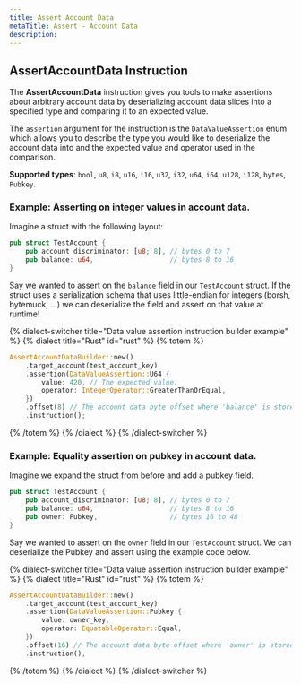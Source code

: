 ```yaml
---
title: Assert Account Data
metaTitle: Assert - Account Data
description:
---
```


## AssertAccountData Instruction

The **AssertAccountData** instruction gives you tools to make assertions about arbitrary account data by deserializing account data slices into a specified type and comparing it to an expected value.

The `assertion` argument for the instruction is the `DataValueAssertion` enum which allows you to describe the type you would like to deserialize the account data into and the expected value and operator used in the comparison.

**Supported types**: `bool`, `u8`, `i8`, `u16`, `i16`, `u32`, `i32`, `u64`, `i64`, `u128`, `i128`, `bytes`, `Pubkey`.

### Example: Asserting on integer values in account data.

Imagine a struct with the following layout:

```rust
pub struct TestAccount {
    pub account_discriminator: [u8; 8], // bytes 0 to 7
    pub balance: u64,                   // bytes 8 to 16
}
```

Say we wanted to assert on the `balance` field in our `TestAccount` struct. If the struct uses a serialization schema that uses little-endian for integers (borsh, bytemuck, ...) we can deserialize the field and assert on that value at runtime!

{% dialect-switcher title="Data value assertion instruction builder example" %}
{% dialect title="Rust" id="rust" %}
{% totem %}

```rust
AssertAccountDataBuilder::new()
    .target_account(test_account_key)
    .assertion(DataValueAssertion::U64 {
        value: 420, // The expected value.
        operator: IntegerOperator::GreaterThanOrEqual,
    })
    .offset(8) // The account data byte offset where 'balance' is stored.
    .instruction();
```

{% /totem %}
{% /dialect %}
{% /dialect-switcher %}

### Example: Equality assertion on pubkey in account data.

Imagine we expand the struct from before and add a pubkey field.

```rust
pub struct TestAccount {
    pub account_discriminator: [u8; 8], // bytes 0 to 7
    pub balance: u64,                   // bytes 8 to 16
    pub owner: Pubkey,                  // bytes 16 to 48
}
```

Say we wanted to assert on the `owner` field in our `TestAccount` struct. We can deserialize the Pubkey and assert using the example code below.

{% dialect-switcher title="Data value assertion instruction builder example" %}
{% dialect title="Rust" id="rust" %}
{% totem %}

```rust
AssertAccountDataBuilder::new()
    .target_account(test_account_key)
    .assertion(DataValueAssertion::Pubkey {
        value: owner_key,
        operator: EquatableOperator::Equal,
    })
    .offset(16) // The account data byte offset where 'owner' is stored.
    .instruction(),

```

{% /totem %}
{% /dialect %}
{% /dialect-switcher %}
